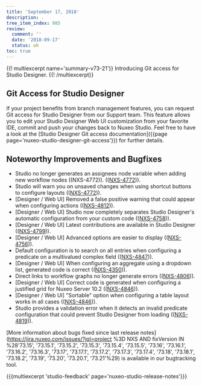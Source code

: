 ```yaml
---
title: 'September 17, 2018'
description: .
tree_item_index: 985
review:
  comment: ''
  date: '2018-09-17'
  status: ok
toc: true
---
```


{{! multiexcerpt name='summary-v73-21'}}
Introducing Git access for Studio Designer.
{{! /multiexcerpt}}

## Git Access for Studio Designer
If your project benefits from branch management features, you can request Git access for Studio Designer from our Support team. This feature allows you to edit your Studio Designer Web UI customization from your favorite IDE, commit and push your changes back to Nuxeo Studio. Feel free to have a look at the [Studio Designer Git access documentation]({{page page='nuxeo-studio-designer-git-access'}}) for further details.

## Noteworthy Improvements and Bugfixes
- Studio no longer generates an assignees node variable when adding new workflow nodes ((NXS-4772)).  (([NXS-4772](https://jira.nuxeo.com/browse/NXS-4772))).
- Studio will warn you on unsaved changes when using shortcut buttons to configure layouts (([NXS-4772](https://jira.nuxeo.com/browse/NXS-4857))).
- [Designer / Web UI] Removed a false positive warning that could appear when configuring actions (([NXS-4812](https://jira.nuxeo.com/browse/NXS-4812))).
- [Designer / Web UI] Studio now completely separates Studio Designer's automatic configuration from your custom code  (([NXS-4758](https://jira.nuxeo.com/browse/NXS-4758))).
- [Designer / Web UI] Latest contributions are available in Studio Designer (([NXS-4799](https://jira.nuxeo.com/browse/NXS-4799))).
- [Designer / Web UI] Advanced options are easier to display (([NXS-4756](https://jira.nuxeo.com/browse/NXS-4756))).
- Default configuration is to search on all entries when configuring a predicate on a multivalued complex field  (([NXS-4847](https://jira.nuxeo.com/browse/NXS-4847))).
- [Designer / Web UI] When configuring an aggregate using a dropdown list, generated code is correct  (([NXS-4350](https://jira.nuxeo.com/browse/NXS-4350))).
- Direct links to workflow graphs no longer generate errors (([NXS-4806](https://jira.nuxeo.com/browse/NXS-4806))).
- [Designer / Web UI] Correct code is generated when configuring a justified grid for Nuxeo Server 10.2 (([NXS-4846](https://jira.nuxeo.com/browse/NXS-4846))).
- [Designer / Web UI] "Sortable" option when configuring a table layout works in all cases  (([NXS-4846](https://jira.nuxeo.com/browse/NXS-4846))).
- Studio provides a validation error when it detects an invalid predicate configuration that could prevent Studio Designer from loading (([NXS-4819](https://jira.nuxeo.com/browse/NXS-4819))).

[More information about bugs fixed since last release notes](https://jira.nuxeo.com/issues/?jql=project %3D NXS AND fixVersion IN %28'73.15', '73.15.1', '73.15.2', '73.15.3', '73.15.4', '73.15.5', '73.16', '73.16.1', '73.16.2', '73.16.3', '73.17', '73.17.1', '73.17.2', '73.17.3', '73.17.4', '73.18', '73.18.1', '73.18.2', '73.19', '73.20', '73.20.1', '73.21'%29) is available in our bugtracking tool.

{{{multiexcerpt 'studio-feedback' page='nuxeo-studio-release-notes'}}}
